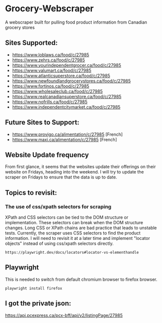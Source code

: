 # Grocery-Webscraper
A webscraper built for pulling food product information from Canadian grocery stores


## Sites Supported:
- https://www.loblaws.ca/food/c/27985
- https://www.zehrs.ca/food/c/27985
- https://www.yourindependentgrocer.ca/food/c/27985
- https://www.valumart.ca/food/c/27985
- https://www.atlanticsuperstore.ca/food/c/27985
- https://www.newfoundlandgrocerystores.ca/food/c/27985
- https://www.fortinos.ca/food/c/27985
- https://www.wholesaleclub.ca/food/c/27985
- https://www.realcanadiansuperstore.ca/food/c/27985
- https://www.nofrills.ca/food/c/27985
- https://www.independentcitymarket.ca/food/c/27985


## Future Sites to Support:
- https://www.provigo.ca/alimentation/c/27985 [French]
- https://www.maxi.ca/alimentation/c/27985 [French]

## Website Update frequency
From first glance, it seems that the websites update their offerings on their website on Fridays, heading into the weekend. 
I will try to update the scraper on Fridays to ensure that the data is up to date.

## Topics to revisit:

### The use of css/xpath selectors for scraping

XPath and CSS selectors can be tied to the DOM structure or implementation. 
These selectors can break when the DOM structure changes. 
Long CSS or XPath chains are bad practice that leads to unstable tests.
Currently, the scraper uses CSS selectors to find the product information.
I will need to revisit it at a later time and implement "locator objects" instead of using css/xpath selectors directly.
```
https://playwright.dev/docs/locators#locator-vs-elementhandle
```


## Playwright

This is needed to switch from default chromium browser to firefox browser.
```
playwright install firefox
```


## I got the private json:

https://api.pcexpress.ca/pcx-bff/api/v2/listingPage/27985